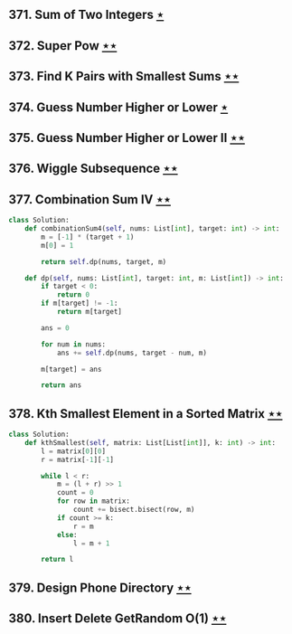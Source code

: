 ## 371. Sum of Two Integers [$\star$](https://leetcode.com/problems/sum-of-two-integers)

## 372. Super Pow [$\star\star$](https://leetcode.com/problems/super-pow)

## 373. Find K Pairs with Smallest Sums [$\star\star$](https://leetcode.com/problems/find-k-pairs-with-smallest-sums)

## 374. Guess Number Higher or Lower [$\star$](https://leetcode.com/problems/guess-number-higher-or-lower)

## 375. Guess Number Higher or Lower II [$\star\star$](https://leetcode.com/problems/guess-number-higher-or-lower-ii)

## 376. Wiggle Subsequence [$\star\star$](https://leetcode.com/problems/wiggle-subsequence)

## 377. Combination Sum IV [$\star\star$](https://leetcode.com/problems/combination-sum-iv)

```python
class Solution:
    def combinationSum4(self, nums: List[int], target: int) -> int:
        m = [-1] * (target + 1)
        m[0] = 1

        return self.dp(nums, target, m)

    def dp(self, nums: List[int], target: int, m: List[int]) -> int:
        if target < 0:
            return 0
        if m[target] != -1:
            return m[target]

        ans = 0

        for num in nums:
            ans += self.dp(nums, target - num, m)

        m[target] = ans

        return ans
```

## 378. Kth Smallest Element in a Sorted Matrix [$\star\star$](https://leetcode.com/problems/kth-smallest-element-in-a-sorted-matrix)

```python
class Solution:
    def kthSmallest(self, matrix: List[List[int]], k: int) -> int:
        l = matrix[0][0]
        r = matrix[-1][-1]

        while l < r:
            m = (l + r) >> 1
            count = 0
            for row in matrix:
                count += bisect.bisect(row, m)
            if count >= k:
                r = m
            else:
                l = m + 1

        return l
```

## 379. Design Phone Directory [$\star\star$](https://leetcode.com/problems/design-phone-directory)

## 380. Insert Delete GetRandom O(1) [$\star\star$](https://leetcode.com/problems/insert-delete-getrandom-o1)
